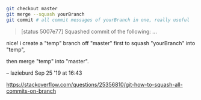 ```bash
git checkout master
git merge --squash yourBranch
git commit # all commit messages of yourBranch in one, really useful
```
 
 > [status 5007e77] Squashed commit of the following: ...
 
 nice! i create a "temp" branch off "master" 
 first to squash "yourBranch" into "temp", 
 
 then merge "temp" into "master". 
 
 – lazieburd Sep 25 '19 at 16:43
 
 https://stackoverflow.com/questions/25356810/git-how-to-squash-all-commits-on-branch
